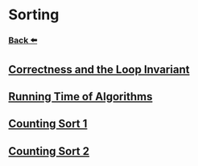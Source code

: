 
# Sorting
### [Back ⬅️](../README.md)

## [Correctness and the Loop Invariant](Correctness%20and%20the%20Loop%20Invariant.md)
## [Running Time of Algorithms](Running%20Time%20of%20Algorithms.md)
## [Counting Sort 1](Counting%20Sort%201.md)
## [Counting Sort 2](Counting%20Sort%202.md)
